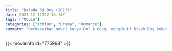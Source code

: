 ```yaml
---
title: "Balada Si Roy (2023)"
date: 2023-12-11T12:16:14Z
tags: ["Movie"]
categories: ["Action", "Drama", "Romance"]
summary: "Berdasarkan novel karya Gol A Gong, mengikuti kisah Roy kekasih hati saat kehidupan remajanya penuh dengan romansa, persahabatan, konflik, dan pengorbanan."
---
```



<mux-player stream-type="on-demand"
src="https://kp3d-my.sharepoint.com/personal/ryoo_kp3d_onmicrosoft_com/_layouts/15/download.aspx?share=EVkNgb-8UT9HjimLjSgVHvUBXXYDcAkIIm3uhiicEFl27A" prefer-playback="mse" controls>

</mux-player>


{{< movieinfo id="775998" >}}

<script src="https://cdn.jsdelivr.net/npm/@mux/mux-player"></script>

 <script type="application/ld+json ">
{
"@context": "https://schema.org/",
"@type": "VideoObject",
"name": "Balada Si Roy (2023)",
"contentUrl": "https://stream.mux.com/zAqS00TrELjWsb01qVfSr1xus8wFyybYWMHs54WP99kTM.m3u8",
"thumbnailUrl": "https://www.themoviedb.org/t/p/original/oeQ7tJPYx4dqR6yAPOVY0T1m6xz.jpg?width=314&fit_mode=preserve&time=25",
"uploadDate": "2023-12-11T12:16:14Z",
}

</script>
